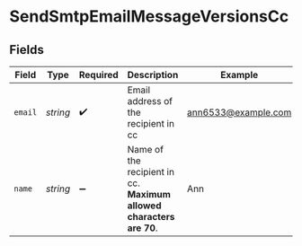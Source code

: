 # SendSmtpEmailMessageVersionsCc


## Fields

| Field                                                                | Type                                                                 | Required                                                             | Description                                                          | Example                                                              |
| -------------------------------------------------------------------- | -------------------------------------------------------------------- | -------------------------------------------------------------------- | -------------------------------------------------------------------- | -------------------------------------------------------------------- |
| `email`                                                              | *string*                                                             | :heavy_check_mark:                                                   | Email address of the recipient in cc                                 | ann6533@example.com                                                  |
| `name`                                                               | *string*                                                             | :heavy_minus_sign:                                                   | Name of the recipient in cc. **Maximum allowed characters are 70**.<br/> | Ann                                                                  |